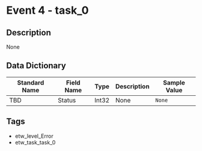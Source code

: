# Event 4 - task_0

## Description
None

## Data Dictionary
|Standard Name|Field Name|Type|Description|Sample Value|
|---|---|---|---|---|
|TBD|Status|Int32|None|`None`|

## Tags
* etw_level_Error
* etw_task_task_0